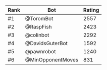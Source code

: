 Rank|Bot|Rating
---|---|---
#1|@ToromBot|2557
#2|@RaspFish|2423
#3|@colinbot|2292
#4|@DavidsGuterBot|1592
#5|@pawnrobot|1240
#6|@MinOpponentMoves|831
